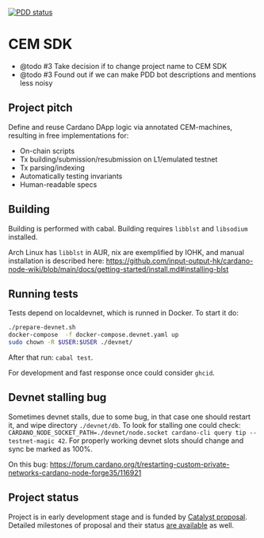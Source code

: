 [![PDD status](https://www.0pdd.com/svg?name=mlabs-haskell/cem-script)](https://www.0pdd.com/p?name=mlabs-haskell/cem-script)

# CEM SDK

* @todo #3 Take decision if to change project name to CEM SDK
* @todo #3 Found out if we can make PDD bot descriptions and mentions less noisy

## Project pitch

Define and reuse Cardano DApp logic via annotated CEM-machines, resulting in free implementations for:

* On-chain scripts
* Tx building/submission/resubmission on L1/emulated testnet
* Tx parsing/indexing
* Automatically testing invariants
* Human-readable specs

## Building

Building is performed with cabal.
Building requires `libblst` and `libsodium` installed.

Arch Linux has `libblst` in AUR, nix are exemplified by IOHK,
and manual installation is described here:
https://github.com/input-output-hk/cardano-node-wiki/blob/main/docs/getting-started/install.md#installing-blst

## Running tests

Tests depend on localdevnet, which is runned in Docker.
To start it do:

```bash
./prepare-devnet.sh
docker-compose  -f docker-compose.devnet.yaml up
sudo chown -R $USER:$USER ./devnet/
```

After that run: `cabal test`.

For development and fast response once could consider `ghcid`.

## Devnet stalling bug

Sometimes devnet stalls, due to some bug, in that case one should restart it,
and wipe directory `./devnet/db`. To look for stalling one could check:
`CARDANO_NODE_SOCKET_PATH=./devnet/node.socket cardano-cli query tip --testnet-magic 42`. For properly working devnet slots should change
and sync be marked as 100%.

On this bug:
https://forum.cardano.org/t/restarting-custom-private-networks-cardano-node-forge35/116921

## Project status

Project is in early development stage and is funded by
[Catalyst proposal](https://projectcatalyst.io/funds/10/f10-development-and-infrastructure/mlabs-cemscript-sdk-get-your-dapp-implementation-from-annotated-on-chain-logic-state-machine).
Detailed milestones of proposal and their status [are available](https://milestones.projectcatalyst.io/projects/1000118) as well.
